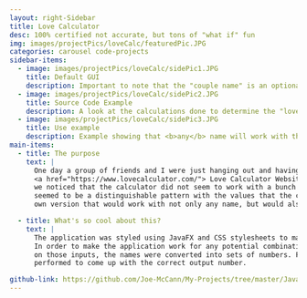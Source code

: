 ```yaml
---
layout: right-Sidebar
title: Love Calculator
desc: 100% certified not accurate, but tons of "what if" fun
img: images/projectPics/loveCalc/featuredPic.JPG
categories: carousel code-projects
sidebar-items:
  - image: images/projectPics/loveCalc/sidePic1.JPG
    title: Default GUI
    description: Important to note that the "couple name" is an optional input.
  - image: images/projectPics/loveCalc/sidePic2.JPG
    title: Source Code Example
    description: A look at the calculations done to determine the "love score".
  - image: images/projectPics/loveCalc/sidePic3.JPG
    title: Use example
    description: Example showing that <b>any</b> name will work with this calculator.
main-items:
  - title: The purpose
    text: |
      One day a group of friends and I were just hanging out and having a bunch of dumb fun on the
      <a href="https://www.lovecalculator.com/"> Love Calculator Website </a>. While just jokingly inputting the names of some our friends,
      we noticed that the calculator did not seem to work with a bunch of our Indian friend's names. There also
      seemed to be a distinguishable pattern with the values that the calculator gave out. I then set out to make my
      own version that would work with not only any name, but would also provide a unique value determined by both inputs.

  - title: What's so cool about this?
    text: |
      The application was styled using JavaFX and CSS stylesheets to make it look better than a set of plain text boxes.
      In order to make the application work for any potential combination of names, and spit out a answer dependant
      on those inputs, the names were converted into sets of numbers. From there some matrix calculations are
      performed to come up with the correct output number.

github-link: https://github.com/Joe-McCann/My-Projects/tree/master/Java/Love%20Calculator/src
---
```

